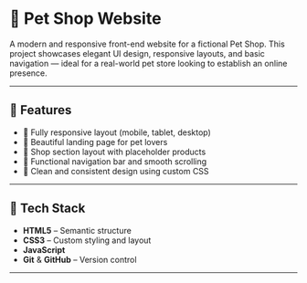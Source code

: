 # 🐾 Pet Shop Website

A modern and responsive front-end website for a fictional Pet Shop. This project showcases elegant UI design, responsive layouts, and basic navigation — ideal for a real-world pet store looking to establish an online presence.

---

## 🎯 Features

- 📱 Fully responsive layout (mobile, tablet, desktop)
- 🐶 Beautiful landing page for pet lovers
- 🛒 Shop section layout with placeholder products
- 🔗 Functional navigation bar and smooth scrolling
- 🎨 Clean and consistent design using custom CSS

---

## 🧰 Tech Stack

- **HTML5** – Semantic structure
- **CSS3** – Custom styling and layout
- **JavaScript**
- **Git** & **GitHub** – Version control

---

